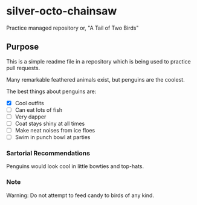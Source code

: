 # silver-octo-chainsaw
Practice managed repository
or, "A Tail of Two Birds"

## Purpose

This is a simple readme file in a repository which is being used to practice pull requests.

Many remarkable feathered animals exist, but penguins are the coolest.

The best things about penguins are:

- [x] Cool outfits
- [ ] Can eat lots of fish
- [ ] Very dapper
- [ ] Coat stays shiny at all times
- [ ] Make neat noises from ice floes
- [ ] Swim in punch bowl at parties

### Sartorial Recommendations
Penguins would look cool in little bowties and top-hats.

### Note
Warning: Do not attempt to feed candy to birds of any kind.
